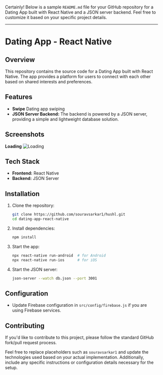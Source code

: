 Certainly! Below is a sample `README.md` file for your GitHub repository for a Dating App built with React Native and a JSON server backend. Feel free to customize it based on your specific project details.

---

# Dating App - React Native

## Overview

This repository contains the source code for a Dating App built with React Native. The app provides a platform for users to connect with each other based on shared interests and preferences.

## Features

- **Swipe** Dating app swiping
- **JSON Server Backend:** The backend is powered by a JSON server, providing a simple and lightweight database solution.

## Screenshots
**Loading**
<img src = "https://i.postimg.cc/pXbq0zFj/aac498af-c9be-4e34-9983-8467d649cd80.jpg" alt = "Loading"/>

## Tech Stack

- **Frontend:** React Native
- **Backend:** JSON Server

## Installation

1. Clone the repository:

    ```bash
    git clone https://github.com/souravsarkar1/hushl.git
    cd dating-app-react-native
    ```

2. Install dependencies:

    ```bash
    npm install
    ```

3. Start the app:

    ```bash
    npx react-native run-android  # for Android
    npx react-native run-ios      # for iOS
    ```

4. Start the JSON server:

    ```bash
    json-server --watch db.json --port 3001
    ```

## Configuration

- Update Firebase configuration in `src/config/firebase.js` if you are using Firebase services.

## Contributing

If you'd like to contribute to this project, please follow the standard GitHub fork/pull request process.



Feel free to replace placeholders such as `souravsarkar1` and update the technologies used based on your actual implementation. Additionally, include any specific instructions or configuration details necessary for the setup.
